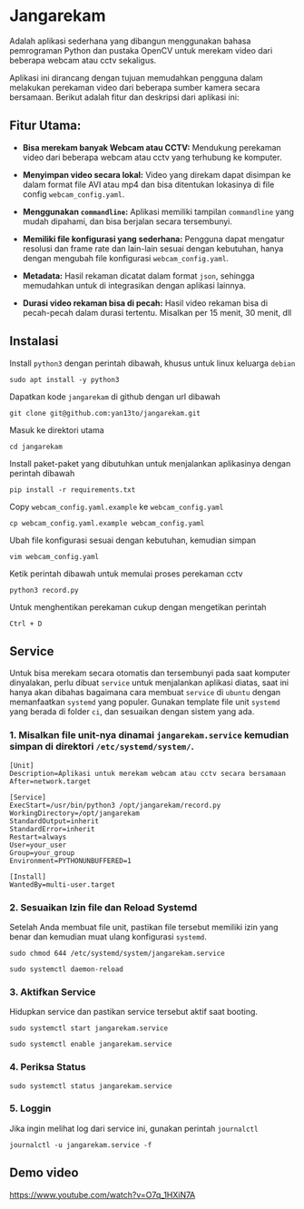 # Jangarekam

Adalah aplikasi sederhana yang dibangun menggunakan bahasa pemrograman Python dan pustaka OpenCV untuk merekam video dari beberapa webcam atau cctv sekaligus.

Aplikasi ini dirancang dengan tujuan memudahkan pengguna dalam melakukan perekaman video dari beberapa sumber kamera secara bersamaan. Berikut adalah fitur dan deskripsi dari aplikasi ini:

## Fitur Utama:

- **Bisa merekam banyak Webcam atau CCTV:** Mendukung perekaman video dari beberapa webcam atau cctv yang terhubung ke komputer.

- **Menyimpan video secara lokal:** Video yang direkam dapat disimpan ke dalam format file AVI atau mp4 dan bisa ditentukan lokasinya di file config `webcam_config.yaml`.

- **Menggunakan `commandline`:** Aplikasi memiliki tampilan `commandline` yang mudah dipahami, dan bisa berjalan secara tersembunyi.

- **Memiliki file konfigurasi yang sederhana:** Pengguna dapat mengatur resolusi dan frame rate dan lain-lain sesuai dengan kebutuhan, hanya dengan mengubah file konfigurasi `webcam_config.yaml`.

- **Metadata:** Hasil rekaman dicatat dalam format `json`, sehingga memudahkan untuk di integrasikan dengan aplikasi lainnya.

- **Durasi video rekaman bisa di pecah:** Hasil video rekaman bisa di pecah-pecah dalam durasi tertentu. Misalkan per 15 menit, 30 menit, dll

## Instalasi

Install `python3` dengan perintah dibawah, khusus untuk linux keluarga `debian`

```
sudo apt install -y python3
```

Dapatkan kode `jangarekam` di github dengan url dibawah

```
git clone git@github.com:yan13to/jangarekam.git
```

Masuk ke direktori utama

```
cd jangarekam
```

Install paket-paket yang dibutuhkan untuk menjalankan aplikasinya dengan perintah dibawah

```
pip install -r requirements.txt
```

Copy `webcam_config.yaml.example` ke `webcam_config.yaml`

```
cp webcam_config.yaml.example webcam_config.yaml
```

Ubah file konfigurasi sesuai dengan kebutuhan, kemudian simpan

```
vim webcam_config.yaml
``` 

Ketik perintah dibawah untuk memulai proses perekaman cctv

```
python3 record.py
```

Untuk menghentikan perekaman cukup dengan mengetikan perintah

```
Ctrl + D
```

## Service

Untuk bisa merekam secara otomatis dan tersembunyi pada saat komputer dinyalakan, perlu dibuat `service` untuk menjalankan aplikasi diatas, saat ini hanya akan dibahas bagaimana cara membuat `service` di `ubuntu` dengan memanfaatkan `systemd` yang populer. Gunakan template file unit `systemd` yang berada di folder `ci`, dan sesuaikan dengan sistem yang ada. 

### 1. Misalkan file unit-nya dinamai `jangarekam.service` kemudian simpan di direktori `/etc/systemd/system/`.

```
[Unit]
Description=Aplikasi untuk merekam webcam atau cctv secara bersamaan
After=network.target

[Service]
ExecStart=/usr/bin/python3 /opt/jangarekam/record.py
WorkingDirectory=/opt/jangarekam
StandardOutput=inherit
StandardError=inherit
Restart=always
User=your_user
Group=your_group
Environment=PYTHONUNBUFFERED=1

[Install]
WantedBy=multi-user.target

```
### 2. Sesuaikan Izin file dan Reload Systemd

Setelah Anda membuat file unit, pastikan file tersebut memiliki izin yang benar dan kemudian muat ulang konfigurasi `systemd`.

```
sudo chmod 644 /etc/systemd/system/jangarekam.service
```

```
sudo systemctl daemon-reload
```

### 3. Aktifkan Service

Hidupkan service dan pastikan service tersebut aktif saat booting.

```
sudo systemctl start jangarekam.service
```

```
sudo systemctl enable jangarekam.service
```

### 4. Periksa Status

```
sudo systemctl status jangarekam.service
```

### 5. Loggin

Jika ingin melihat log dari service ini, gunakan perintah ``journalctl``

```
journalctl -u jangarekam.service -f
```

## Demo video
https://www.youtube.com/watch?v=O7q_1HXiN7A
